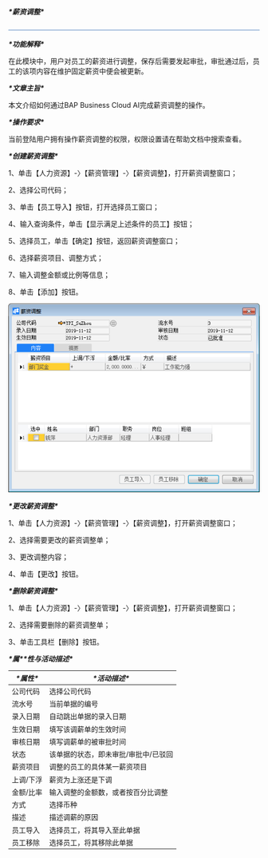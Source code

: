 ***\*薪资调整\****

![img](图片/标题.png) 

***\*功能解释\****

在此模块中，用户对员工的薪资进行调整，保存后需要发起审批，审批通过后，员工的该项内容在维护固定薪资中便会被更新。

***\*文章主旨\****

本文介绍如何通过BAP Business Cloud AI完成薪资调整的操作。

***\*操作要求\****

当前登陆用户拥有操作薪资调整的权限，权限设置请在帮助文档中搜索查看。

***\*创建薪资调整\****

1、单击【人力资源】-〉【薪资管理】-〉【薪资调整】，打开薪资调整窗口；

2、选择公司代码；

3、单击【员工导入】按钮，打开选择员工窗口；

4、输入查询条件，单击【显示满足上述条件的员工】按钮；

5、选择员工，单击【确定】按钮，返回薪资调整窗口；

6、选择薪资项目、调整方式；

7、输入调整金额或比例等信息；

8、单击【添加】按钮。

![img](图片/调整1.png) 

***\*更改薪资调整\****

1、单击【人力资源】-〉【薪资管理】-〉【薪资调整】，打开薪资调整窗口；

2、选择需要更改的薪资调整单；

3、更改调整内容；

4、单击【更改】按钮。

***\*删除薪资调整\****

1、单击【人力资源】-〉【薪资管理】-〉【薪资调整】，打开薪资调整窗口；

2、选择需要删除的薪资调整单；

3、单击工具栏【删除】按钮。

***\*属\*******\*性与活动描述\****

 

| ***\*属性\**** | ***\*活动描述\****                   |
| -------------- | ------------------------------------ |
| 公司代码       | 选择公司代码                         |
| 流水号         | 当前单据的编号                       |
| 录入日期       | 自动跳出单据的录入日期               |
| 生效日期       | 填写该调薪单的生效时间               |
| 审核日期       | 填写调薪单的被审批时间               |
| 状态           | 该单据的状态，即未审批/审批中/已驳回 |
| 薪资项目       | 调整的员工的具体某一薪资项目         |
| 上调/下浮      | 薪资为上涨还是下调                   |
| 金额/比率      | 输入调整的金额数，或者按百分比调整   |
| 方式           | 选择币种                             |
| 描述           | 描述调薪的原因                       |
| 员工导入       | 选择员工，将其导入至此单据           |
| 员工移除       | 选择员工，将其移除此单据             |

 